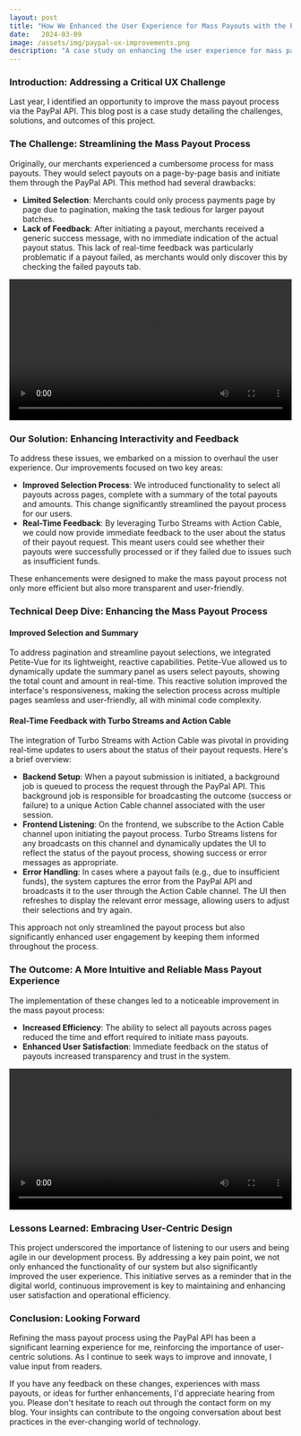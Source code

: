 ```yaml
---
layout: post
title: "How We Enhanced the User Experience for Mass Payouts with the PayPal API: A Comprehensive Case Study"
date:   2024-03-09
image: /assets/img/paypal-ux-improvements.png
description: "A case study on enhancing the user experience for mass payouts using the PayPal API. Learn about the challenges, solutions, and outcomes of streamlining the payout process and providing real-time feedback to users."
---
```


### Introduction: Addressing a Critical UX Challenge

Last year, I identified an opportunity to improve the mass payout process via the PayPal API. This blog post is a case study detailing the challenges, solutions, and outcomes of this project.

### The Challenge: Streamlining the Mass Payout Process

Originally, our merchants experienced a cumbersome process for mass payouts. They would select payouts on a page-by-page basis and initiate them through the PayPal API. This method had several drawbacks:

* **Limited Selection**: Merchants could only process payments page by page due to pagination, making the task 
tedious for larger payout batches.
* **Lack of Feedback**: After initiating a payout, merchants received a generic success message, with no immediate 
  indication of the actual payout status. This lack of real-time feedback was particularly problematic if a payout failed, as merchants would only discover this by checking the failed payouts tab.

<video src="/assets/videos/paypal-ux-before.webm" width="100%" controls ></video>

### Our Solution: Enhancing Interactivity and Feedback

To address these issues, we embarked on a mission to overhaul the user experience. Our improvements focused on two key areas:

* **Improved Selection Process**: We introduced functionality to select all payouts across pages, complete with a summary 
of the total payouts and amounts. This change significantly streamlined the payout process for our users.
* **Real-Time Feedback**: By leveraging Turbo Streams with Action Cable, we could now provide immediate feedback to the 
  user about the status of their payout request. This meant users could see whether their payouts were successfully processed or if they failed due to issues such as insufficient funds.

These enhancements were designed to make the mass payout process not only more efficient but also more transparent and user-friendly.

### Technical Deep Dive: Enhancing the Mass Payout Process

#### Improved Selection and Summary

To address pagination and streamline payout selections, we integrated Petite-Vue for its lightweight, reactive capabilities. Petite-Vue allowed us to dynamically update the summary panel as users select payouts, showing the total count and amount in real-time. This reactive solution improved the interface's responsiveness, making the selection process across multiple pages seamless and user-friendly, all with minimal code complexity.

#### Real-Time Feedback with Turbo Streams and Action Cable

The integration of Turbo Streams with Action Cable was pivotal in providing real-time updates to users about the status of their payout requests. Here's a brief overview:

* **Backend Setup**: When a payout submission is initiated, a background job is queued to process the request through the PayPal API. This background job is responsible for broadcasting the outcome (success or failure) to a unique Action Cable channel associated with the user session.
* **Frontend Listening**: On the frontend, we subscribe to the Action Cable channel upon initiating the payout process. Turbo Streams listens for any broadcasts on this channel and dynamically updates the UI to reflect the status of the payout process, showing success or error messages as appropriate.
* **Error Handling**: In cases where a payout fails (e.g., due to insufficient funds), the system captures the error from the PayPal API and broadcasts it to the user through the Action Cable channel. The UI then refreshes to display the relevant error message, allowing users to adjust their selections and try again.

This approach not only streamlined the payout process but also significantly enhanced user engagement by keeping them informed throughout the process.

### The Outcome: A More Intuitive and Reliable Mass Payout Experience

The implementation of these changes led to a noticeable improvement in the mass payout process:

* **Increased Efficiency**: The ability to select all payouts across pages reduced the time and effort required to 
initiate mass payouts.
* **Enhanced User Satisfaction**: Immediate feedback on the status of payouts increased transparency and trust in the 
  system.

<video src="/assets/videos/paypal-ux-after.webm" width="100%" controls></video>

### Lessons Learned: Embracing User-Centric Design

This project underscored the importance of listening to our users and being agile in our development process. By addressing a key pain point, we not only enhanced the functionality of our system but also significantly improved the user experience. This initiative serves as a reminder that in the digital world, continuous improvement is key to maintaining and enhancing user satisfaction and operational efficiency.

### Conclusion: Looking Forward

Refining the mass payout process using the PayPal API has been a significant learning experience for me, reinforcing the importance of user-centric solutions. As I continue to seek ways to improve and innovate, I value input from readers.

If you have any feedback on these changes, experiences with mass payouts, or ideas for further enhancements, I'd appreciate hearing from you. Please don't hesitate to reach out through the contact form on my blog. Your insights can contribute to the ongoing conversation about best practices in the ever-changing world of technology.



